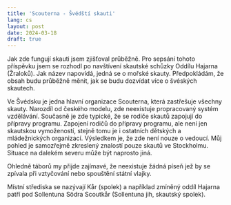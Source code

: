 ```yaml
---
title: 'Scouterna - Švédští skauti'
lang: cs
layout: post
date: 2024-03-18
draft: true
---
```


Jak zde fungují skauti jsem zjišťoval průběžně. Pro sepsání tohoto příspěvku jsem se rozhodl po navštívení skautské schůzky Oddílu Hajarna (Žraloků). Jak název napovídá, jedná se o mořské skauty. Předpokládám, že obsah budu průběžně měnit, jak se budu dozvídat více o švéských skautech.

Ve Švédsku je jedna hlavní organizace Scouterna, která zastřešuje všechny skauty. Narozdíl od českého modelu, zde neexistuje propracovaný systém vzdělávání. Současně je zde typické, že se rodiče skautů zapojují do přípravy programu. Zapojení rodičů do přípravy programu, ale není jen skautskou vymožeností, stejně tomu je i ostatních dětských a mládežnických organizací. Výsledkem je, že zde není nouze o vedoucí. Můj pohled je samozřejmě zkreslený znalostí pouze skautů ve Stockholmu. Situace na dalekém severu může být naprosto jiná.

Ohledně táborů my přijde zajímavé, že neexistuje žádná píseň jež by se zpívala při vztyčování nebo spouštění státní vlajky.

Místní střediska se nazývají Kår (spolek) a například zmíněný oddíl Hajarna patří pod Sollentuna Södra Scoutkår (Sollentuna jih, skautský spolek).
